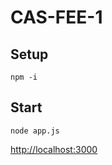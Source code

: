 # CAS-FEE-1

## Setup

`npm -i`

## Start

`node app.js`

[http://localhost:3000](http://localhost:3000)
